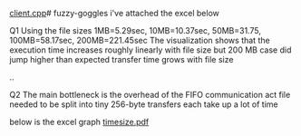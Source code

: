 [client.cpp](https://github.com/user-attachments/files/22588716/client.cpp)# fuzzy-goggles
i've attached the excel below 

Q1
Using the file sizes 1MB=5.29sec, 10MB=10.37sec, 50MB=31.75, 100MB=58.17sec, 200MB=221.45sec
The visualization shows that the execution time increases roughly linearly with file size but 200 MB case did jump higher than expected transfer time grows with file size


..





Q2
The main bottleneck is the overhead of the FIFO communication act file needed to be split into tiny 256-byte transfers each take up a lot of time

below is the excel graph
[timesize.pdf](https://github.com/user-attachments/files/22588697/timesize.pdf)




